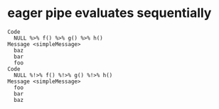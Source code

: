# eager pipe evaluates sequentially

    Code
      NULL %>% f() %>% g() %>% h()
    Message <simpleMessage>
      baz
      bar
      foo
    Code
      NULL %!>% f() %!>% g() %!>% h()
    Message <simpleMessage>
      foo
      bar
      baz


